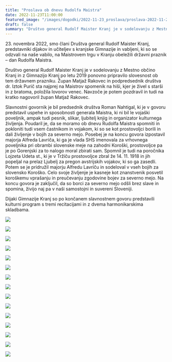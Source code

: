 ```yaml
---
title: "Proslava ob dnevu Rudolfa Maistra" 
date: 2022-11-23T11:00:00
featured_image: "/images/dogodki/2022-11-23_proslava/proslava-2022-11-23-01.jpeg"
draft: false
summary: "Društvo general Rudolf Maister Kranj je v sodelovanju z Mestno občino Kranj in z Gimnazijo Kranj po letu 2019 ponovno pripravilo slovesnost ob tem državnem prazniku ..."
---
```


23\. novembra 2022, smo člani Društva general Rudolf Maister Kranj, predstavniki dijakov in učiteljev s kranjske Gimnazije in vabljeni, ki so se odzvali na naše vabilo, na Maistrovem trgu v Kranju obeležili državni praznik – dan Rudolfa Maistra. 

Društvo general Rudolf Maister Kranj je v sodelovanju z Mestno občino Kranj in z Gimnazijo Kranj po letu 2019 ponovno pripravilo slovesnost ob tem državnem prazniku. Župan Matjaž Rakovec in podpredsednik društva dr. Iztok Purič sta najprej na Maistrov spomenik na hiši, kjer je živel s starši in z bratoma, položila lovorov venec. Navzoče je potem  pozdravil in tudi na kratko nagovoril župan Matjaž Rakovec.

Slavnostni govornik je bil predsednik društva Roman Nahtigal, ki je v govoru predstavil uspehe in sposobnosti generala Maistra, ki ni bil le vojaški poveljnik, ampak tudi pesnik, slikar, ljubitelj knjig in organizator kulturnega življenja. Poudaril je, da se moramo ob dnevu Rudolfa Maistra spomniti in pokloniti tudi vsem častnikom in vojakom, ki so se kot prostovoljci borili in dali življenje v bojih za severno mejo. Posebej je na koncu govora izpostavil majorja Alfreda Lavriča, ki ga je vlada SHS imenovala za vrhovnega poveljnika pri obrambi slovenske meje na zahodni Koroški, prostovoljce pa je po Gorenjski za to nalogo moral zbirati sam. Spomnil je tudi na poročnika Lojzeta Udeta st., ki je v Tržiču prostovoljce zbral že 14. 11. 1918 in jih popeljal na prelaz Ljubelj za pregon avstrijskih vojakov, ki so ga zasedli. Potem se je pridružil majorju Alfredu Lavriču in sodeloval v vseh bojih za slovensko Koroško. Celo svoje življenje je kasneje kot znanstvenik posvetil koroškemu vprašanju in preučevanju zgodovine bojev za severno mejo. Na koncu govora je zaključil, da so borci za severno mejo odšli brez slave in spomina, živijo naj pa v naši samostojni in suvereni Sloveniji.

Dijaki Gimnazije Kranj so po končanem slavnostnem govoru predstavili kulturni program s tremi recitacijami in z dvema harmonikarskima skladbama.

![](/images/dogodki/2022-11-23_proslava/proslava-2022-11-23-01.jpeg " ")

![](/images/dogodki/2022-11-23_proslava/proslava-2022-11-23-02.jpeg " ")

![](/images/dogodki/2022-11-23_proslava/proslava-2022-11-23-03.jpeg " ")

![](/images/dogodki/2022-11-23_proslava/proslava-2022-11-23-04.jpeg " ")

![](/images/dogodki/2022-11-23_proslava/proslava-2022-11-23-05.jpeg " ")

![](/images/dogodki/2022-11-23_proslava/proslava-2022-11-23-06.jpeg " ")

![](/images/dogodki/2022-11-23_proslava/proslava-2022-11-23-07.jpeg " ")

![](/images/dogodki/2022-11-23_proslava/proslava-2022-11-23-08.jpeg " ")

![](/images/dogodki/2022-11-23_proslava/proslava-2022-11-23-09.jpeg " ")

![](/images/dogodki/2022-11-23_proslava/proslava-2022-11-23-10.jpeg " ")

![](/images/dogodki/2022-11-23_proslava/proslava-2022-11-23-11.jpeg " ")

![](/images/dogodki/2022-11-23_proslava/proslava-2022-11-23-12.jpeg " ")

![](/images/dogodki/2022-11-23_proslava/proslava-2022-11-23-13.jpeg " ")

![](/images/dogodki/2022-11-23_proslava/proslava-2022-11-23-14.jpeg " ")

![](/images/dogodki/2022-11-23_proslava/proslava-2022-11-23-15.jpeg " ")